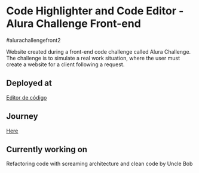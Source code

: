 # Code Highlighter and Code Editor - Alura Challenge Front-end 

#alurachallengefront2

Website created during a front-end code challenge called Alura Challenge. The challenge is to simulate a real work situation, where the user must create a website for a client following a request.

## Deployed at
[Editor de código](https://daniel-ben.github.io/alura-challenge-2/)

## Journey
[Here](https://daniel-ben.github.io/alura-challenge-2/journey.md)

## Currently working on
Refactoring code with screaming architecture and clean code by Uncle Bob